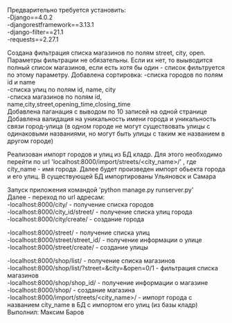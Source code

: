 Предварительно требуется установить:<br>
-Django==4.0.2<br>
-djangorestframework==3.13.1<br>
-django-filter==21.1<br>
-requests==2.27.1<br>

Создана фильтрация списка магазинов по полям street, city, open.
Параметры фильтрации не обязательны. Если их нет, то выыводится полный список магазинов, если есть хотя бы один - список фильтруется по этому параметру.
Добавлена сортировка:
    -списка городов по полям id и name<br>
    -списка улиц по полям id, name, city<br>
    -списка магазинов по полям id, name,city,street,opening_time,closing_time<br>
Добавлена паганация с выводом по 10 записей на одной странице<br>
Добавлена валидация на уникальность имени города и уникальность связи город-улица (в одном городе не могут существовать улицы с одинаковыми названиями, но могут быть улицы с таким же названием в другом городе)<br>

Реализован импорт городов и улиц из БД кладр. Для этого необходимо перейти по url 'localhost:8000/import/streets/<city_name>/' , где city_name - имя города. Далее будет произведен импорт обьекта города и его улиц. В существующей БД импортированы Ульяновск и Самара<br>


Запуск приложения командой 'python manage.py runserver.py'<br>
Далее - переход по url адресам:<br>
-localhost:8000/city/ - получение списка городов<br>
-localhost:8000/city_id/street/ - получение списка улиц города<br>
-localhost:8000/city/create/ - создание города<br>

-localhost:8000/street/ - получение списка улиц<br>
-localhost:8000/street/street_id/ - получение информации о улице<br>
-localhost:8000/street/create/ - создание улицы<br>

-localhost:8000/shop/list/ - получение списка магазинов<br>
-localhost:8000/shop/list/?street=&city=&open=0/1 - фильтрация списка магазинов<br>
-localhost:8000/shop/shop_id/ - получение информации о магазине<br>
-localhost:8000/shop/ - создание магазина<br>
-localhost:8000/import/streets/<city_name>/ - импорт города с названием city_name  в БД с импортом его улиц (из базы кладр)<br>
Выполнил: Максим Баров

